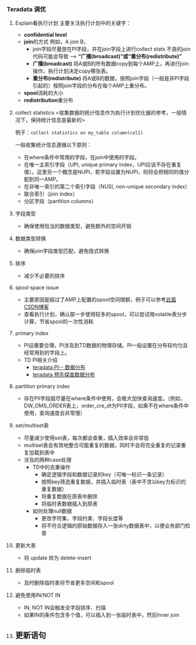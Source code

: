 ### Teradata 调优

 1. Explain看执行计划
    主要关注执行计划中的关键字：
     - **confidential level**
     - **join**的方式
       例如，A join B，
         - join字段尽量放在PI字段，并在join字段上进行collect stats
           不良的join代码可能会导致 --> **“广播(broadcast)”**或**“重分布(redistribute)”**
         - **广播(broadcast)**
           将A或B的所有数据copy到每个AMP上，再进行join操作。执行计划决定copy哪张表。
         - **重分布(redistribute)**
           将A或B的数据，按照join字段（一般是非PI字段引起的）按照join字段的分布在每个AMP上重分布。
    - **spool**消耗的大小
    - **redistribution**重分布

2. collect statistics
   <收集数据的统计信息作为执行计划优化器的参考，一般情况下，保持统计信息是最新的>
   
   例子：`collect statistics on my_table column(col1)`
   
   一般收集统计信息遵循以下原则：
   - 在where条件中常用的字段，在join中使用的字段。
   - 在唯一主索引字段（UPI, unique primary index，UPI应该不存在重复值）。这里另一个概念是NUPI，若字段设置为NUPI，则将会把相同的值分配到同一AMP。
   - 在非唯一索引的第二个索引字段（NUSI, non-unique secondary index）
   - 联合索引（join index）
   - 分区字段（partition columns）
   
3. 字段类型
   - 确保使用恰当的数据类型，避免额外的空间开销
   
4. 数据类型转换
   - 确保join字段类型匹配，避免隐式转换
   
5. 排序
   - 减少不必要的排序
   
6. spool space issue
   - 主要原因是超过了AMP上配置的spool空间限额，例子可以参考[此篇CSDN博客](https://blog.csdn.net/thy822/article/details/49448931/)
   - 查看执行计划，确认那一步使用较多的spool，可以尝试用volatile表分步计算，节省spool的一次性消耗
   
7. primary index
   - PI设置要合理，PI涉及到TD数据的物理存储。PI一般设置在分布较均匀且经常用到的字段上。
   - TD PI相关介绍
     - [teradata PI-- 数据分布](https://blog.csdn.net/wali_wang/article/details/50493077)
     - [teradata 预先探查数据分布](https://blog.csdn.net/wali_wang/article/details/50463107)
   
8. partition primary index
   - 存在PII字段就尽量在where条件中使用，会极大加快查询速度。（例如，DW_OMS_ORDER表上，order_cre_dt为PII字段，如果不在where条件中使用，查询速度会非常慢）
   
9. set/multiset表
   - 尽量减少使用set表，每次都会查重，插入效率会非常低
   - multiset表会有效地整合可能重复的数据，同时不会将完全重复的记录重复加载到表中
   - 涉及的两种case处理
     - TD中的去重操作
       - 确定逻辑字段和数据记录的key（可唯一标识一条记录）
       - 按照key筛选重复数据，并插入临时表（表中不含以key为标识的重复数据）
       - 将重复数据在原表中删除
       - 将临时表数据插入到原表
     - 如何处理null数据
       - 更改字符集、字段约束、字段长度等
       - 将不符合逻辑的原始数据存入一张dirty数据表中，以便业务部门检查
       
 10. 更新大表
     - 将 update 转为 delete-insert    
 
 11. 删除临时表
     - 及时删除临时表将节省更多空间和spool 

 12. 避免使用IN/NOT IN
     - IN, NOT IN会触发全字段排序、扫描
     - 如果IN的条件包含多个值，可以插入到一张临时表中，然后Inner join
     
 13. 更新语句
     - 
